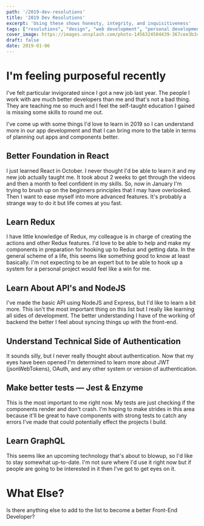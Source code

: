 ```yaml
---
path: '/2019-dev-resolutions'
title: '2019 Dev Resolutions'
excerpt: 'Using these shows honesty, integrity, and inquisitiveness'
tags: ["resolutions", "design", "web development", "personal development", "professional development"]
cover_image: https://images.unsplash.com/photo-1456324504439-367cee3b3c32?ixlib=rb-1.2.1&ixid=eyJhcHBfaWQiOjEyMDd9&auto=format&fit=crop&w=2100&q=80
draft: false
date: 2019-01-06
---
```


# I'm feeling purposeful recently

I've felt particular invigorated since I got a new job last year. The people I work with are much better developers than me and that's not a bad thing. They are teaching me so much and I feel the self-taught education I gained is missing some skills to round me out.

I've come up with some things I'd love to learn in 2019 so I can understand more in our app development and that I can bring more to the table in terms of planning out apps and components better.

## Better Foundation in React

I just learned React in October. I never thought I'd be able to learn it and my new job actually taught me. It took about 2 weeks to get through the videos and then a month to feel confident in my skills. So, now in January I'm trying to brush up on the beginners principles that I may have overlooked. Then I want to ease myself into more advanced features. It's probably a strange way to do it but life comes at you fast.

## Learn Redux

I have little knowledge of Redux, my colleague is in charge of creating the actions and other Redux features. I'd love to be able to help and make my components in preparation for hooking up to Redux and getting data. In the general scheme of a life, this seems like something good to know at least basically. I'm not expecting to be an expert but to be able to hook up a system for a personal project would feel like a win for me.

## Learn About API's and NodeJS

I've made the basic API using NodeJS and Express, but I'd like to learn a bit more. This isn't the most important thing on this list but I really like learning all sides of development. The better understanding I have of the working of backend the better I feel about syncing things up with the front-end.

## Understand Technical Side of Authentication

It sounds silly, but I never really thought about authentication. Now that my eyes have been opened I'm determined to learn more about JWT (jsonWebTokens), OAuth, and any other system or version of authentication.

## Make better tests — Jest & Enzyme

This is the most important to me right now. My tests are just checking if the components render and don't crash. I'm hoping to make strides in this area because it'll be great to have components with strong tests to catch any errors I've made that could potentially effect the projects I build.

## Learn GraphQL

This seems like an upcoming technology that's about to blowup, so I'd like to stay somewhat up-to-date. I'm not sure where I'd use it right now but if people are going to be interested in it then I've got to get eyes on it.

# What Else?

Is there anything else to add to the list to become a better Front-End Developer?